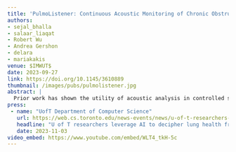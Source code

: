 ```yaml
---
title: 'PulmoListener: Continuous Acoustic Monitoring of Chronic Obstructive Pulmonary Disease in the Wild'
authors: 
- sejal_bhalla
- salaar_liaqat
- Robert Wu
- Andrea Gershon
- delara
- mariakakis
venue: $IMWUT$
date: 2023-09-27
link: https://doi.org/10.1145/3610889
thumbnail: /images/pubs/pulmolistener.jpg
abstract: |
  Prior work has shown the utility of acoustic analysis in controlled settings for assessing chronic obstructive pulmonary disease (COPD) — one of the most common respiratory diseases that impacts millions of people worldwide. However, such assessments require active user input and may not represent the true characteristics of a patient's voice. We propose PulmoListener, an end-to-end speech processing pipeline that identifies segments of the patient's speech from smartwatch audio collected during daily living and analyzes them to classify COPD symptom severity. To evaluate our approach, we conducted a study with 8 COPD patients over 164 ± 92 days on average. We found that PulmoListener achieved an average sensitivity of 0.79 ± 0.03 and a specificity of 0.83 ± 0.05 per patient when classifying their symptom severity on the same day. PulmoListener can also predict the severity level up to 4 days in advance with an average sensitivity of 0.75 ± 0.02 and a specificity of 0.74 ± 0.07. The results of our study demonstrate the feasibility of leveraging natural speech for monitoring COPD in real-world settings, offering a promising solution for disease management and even diagnosis.
press:
 - name: "UofT Department of Computer Science"
   url: https://web.cs.toronto.edu/news-events/news/u-of-t-researchers-leverage-ai-to-decipher-lung-health-from-speech
   headline: "U of T researchers leverage AI to decipher lung health from speech"
   date: 2023-11-03
video_embed: https://www.youtube.com/embed/WLT4_tkH-5c
---
```

